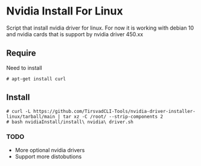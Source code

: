 # Nvidia Install For Linux
Script that install nvidia driver for linux.
For now it is working with debian 10 and nvidia cards that is support by nvidia driver 450.xx

## Require
Need to install

    # apt-get install curl

## Install

    # curl -L https://github.com/TirsvadCLI-Tools/nvidia-driver-installer-linux/tarball/main | tar xz -C /root/ --strip-components 2
    # bash nvidiaInstall/install\ nvidia\ driver.sh

### TODO

* More optional nvidia drivers
* Support more distobutions
